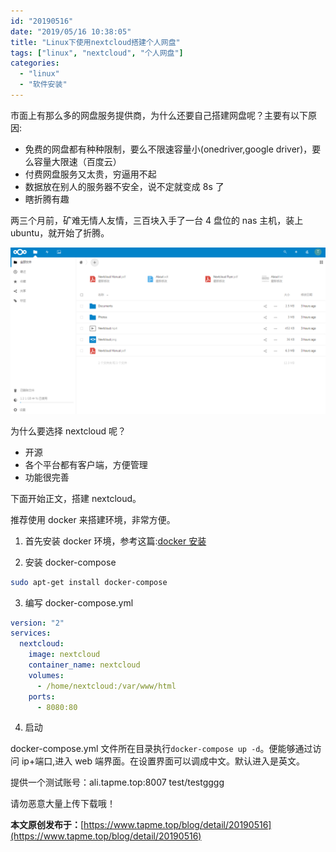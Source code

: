```yaml
---
id: "20190516"
date: "2019/05/16 10:38:05"
title: "Linux下使用nextcloud搭建个人网盘"
tags: ["linux", "nextcloud", "个人网盘"]
categories:
  - "linux"
  - "软件安装"
---
```


市面上有那么多的网盘服务提供商，为什么还要自己搭建网盘呢？主要有以下原因:

- 免费的网盘都有种种限制，要么不限速容量小(onedriver,google driver)，要么容量大限速（百度云）
- 付费网盘服务又太贵，穷逼用不起
- 数据放在别人的服务器不安全，说不定就变成 8s 了
- 瞎折腾有趣

两三个月前，矿难无情人友情，三百块入手了一台 4 盘位的 nas 主机，装上 ubuntu，就开始了折腾。

![主界面](https://raw.githubusercontent.com/FleyX/files/master/blogImg/20190516134611.png)

为什么要选择 nextcloud 呢？

- 开源
- 各个平台都有客户端，方便管理
- 功能很完善

<!-- more -->

下面开始正文，搭建 nextcloud。

推荐使用 docker 来搭建环境，非常方便。

1. 首先安装 docker 环境，参考这篇:[docker 安装](https://www.tapme.top/blog/detail/1.linux下mongodb的配置与安装)

2. 安装 docker-compose

```bash
sudo apt-get install docker-compose
```

3. 编写 docker-compose.yml

```yaml
version: "2"
services:
  nextcloud:
    image: nextcloud
    container_name: nextcloud
    volumes:
      - /home/nextcloud:/var/www/html
    ports:
      - 8080:80
```

4. 启动

docker-compose.yml 文件所在目录执行`docker-compose up -d`。便能够通过访问 ip+端口,进入 web 端界面。在设置界面可以调成中文。默认进入是英文。

提供一个测试账号：ali.tapme.top:8007 test/testgggg

请勿恶意大量上传下载哦！

**本文原创发布于：**[https://www.tapme.top/blog/detail/20190516](https://www.tapme.top/blog/detail/20190516)
